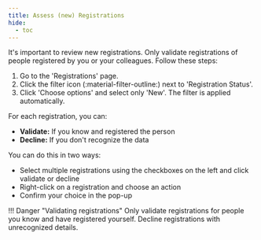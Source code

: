 ```yaml
---
title: Assess (new) Registrations
hide:
  - toc
---
```


It's important to review new registrations. Only validate registrations of people registered by you or your colleagues. Follow these steps:

1. Go to the 'Registrations' page.
2. Click the filter icon (:material-filter-outline:) next to 'Registration Status'.
3. Click 'Choose options' and select only 'New'. The filter is applied automatically.

For each registration, you can:

- **Validate:** If you know and registered the person
- **Decline:** If you don't recognize the data

You can do this in two ways:

- Select multiple registrations using the checkboxes on the left and click validate or decline
- Right-click on a registration and choose an action
- Confirm your choice in the pop-up

!!! Danger "Validating registrations"
    Only validate registrations for people you know and have registered yourself. Decline registrations with unrecognized details.
